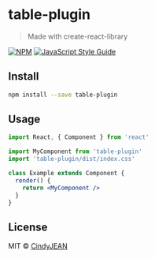 # table-plugin

> Made with create-react-library

[![NPM](https://img.shields.io/npm/v/table-plugin.svg)](https://www.npmjs.com/package/table-plugin) [![JavaScript Style Guide](https://img.shields.io/badge/code_style-standard-brightgreen.svg)](https://standardjs.com)

## Install

```bash
npm install --save table-plugin
```

## Usage

```jsx
import React, { Component } from 'react'

import MyComponent from 'table-plugin'
import 'table-plugin/dist/index.css'

class Example extends Component {
  render() {
    return <MyComponent />
  }
}
```

## License

MIT © [CindyJEAN](https://github.com/CindyJEAN)
